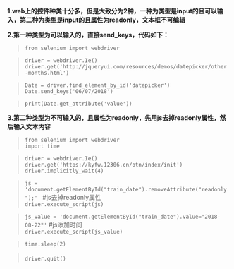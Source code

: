 **1.web上的控件种类十分多，但是大致分为2种，一种为类型是input的且可以输入，第二种为类型是input的且属性为readonly，文本框不可编辑**

**2.第一种类型为可以输入的，直接send_keys，代码如下：**

>```from selenium import webdriver```

>```driver = webdriver.Ie()```  
```driver.get('http://jqueryui.com/resources/demos/datepicker/other-months.html')```

>```Date = driver.find_element_by_id('datepicker')```  
```Date.send_keys('06/07/2018')```

>```print(Date.get_attribute('value'))```

**3.第二种类型为不可输入的，且属性为readonly，先用js去掉readonly属性，然后输入文本内容**

>```from selenium import webdriver```  
```import time```

>```driver = webdriver.Ie()```  
```driver.get('https://kyfw.12306.cn/otn/index/init')```  
```driver.implicitly_wait(4)```

>```js = 'document.getElementById("train_date").removeAttribute("readonly");' ```   #js去掉readonly属性  
```driver.execute_script(js)```

>```js_value = 'document.getElementById("train_date").value="2018-08-22"'```        #js添加时间  
```driver.execute_script(js_value)```

>```time.sleep(2)```

>```driver.quit()```
　　
